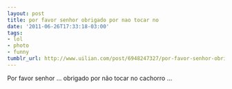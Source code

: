 ```yaml
---
layout: post
title: por favor senhor obrigado por nao tocar no
date: '2011-06-26T17:33:18-03:00'
tags:
- lol
- photo
- funny
tumblr_url: http://www.uilian.com/post/6948247327/por-favor-senhor-obrigado-por-nao-tocar-no
---
```

Por favor senhor … obrigado por não tocar no cachorro …
